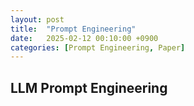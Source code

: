 ```yaml
---
layout: post
title:  "Prompt Engineering"
date:   2025-02-12 00:10:00 +0900
categories: [Prompt Engineering, Paper]   
---
```

## LLM Prompt Engineering


